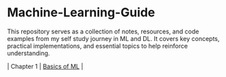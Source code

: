 # Machine-Learning-Guide
This repository serves as a collection of notes, resources, and code examples from my self study journey in ML and DL. It covers key concepts, practical implementations, and essential topics to help reinforce understanding.

| Chapter 1 | [Basics of ML](ML_Algorithms/Supervised.md) |
